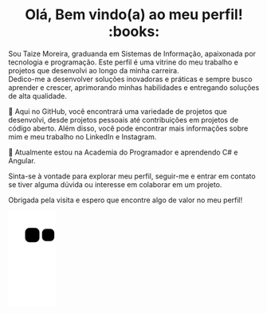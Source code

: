 <h1 align="center"> Olá, Bem vindo(a) ao meu perfil!  :books:</h1>

Sou Taize Moreira, graduanda em Sistemas de Informação, apaixonada por tecnologia e programação. Este perfil é uma vitrine do meu trabalho e projetos que desenvolvi ao longo da minha carreira.<br> Dedico-me a desenvolver soluções inovadoras e práticas e sempre busco aprender e crescer, aprimorando minhas habilidades e entregando soluções de alta qualidade.

🔭  Aqui no GitHub, você encontrará uma variedade de projetos que desenvolvi, desde projetos pessoais até contribuições em projetos de código aberto.
Além disso, você pode encontrar mais informações sobre mim e meu trabalho no LinkedIn e Instagram.

🌱  Atualmente estou na Academia do Programador e aprendendo C# e Angular. 

Sinta-se à vontade para explorar meu perfil, seguir-me e entrar em contato se tiver alguma dúvida ou interesse em colaborar em um projeto.

Obrigada pela visita e espero que encontre algo de valor no meu perfil!
</br>


 ![Snake animation](https://github.com/taizemoreira/taizemoreira/blob/output/github-contribution-grid-snake.svg)
